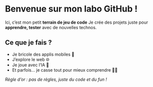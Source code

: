 # Benvenue sur mon labo GitHub !

Ici, c’est mon petit **terrain de jeu de code** 
Je crée des projets juste pour **apprendre, tester** avec de nouvelles technos.  

## Ce que je fais ?
- Je bricole des applis mobiles 📱  
- J’explore le web 🌐  
- Je joue avec l’IA 🤖  
- Et parfois… je casse tout pour mieux comprendre 🔨😂  

*Règle d’or : pas de règles, juste du code et du fun !*
